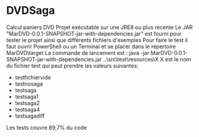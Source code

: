 # DVDSaga
Calcul paniers DVD
Projet exécutable sur une JRE8 ou plus récente
Le JAR "MarDVD-0.0.1-SNAPSHOT-jar-with-dependencies.jar" est fourni pour tester le projet ainsi que différents fichiers d'exemples
Pour faire le test il faut ouvrir PowerShell ou un Terminal et se placer dans le répertoire MarDVD\target
La commande de lancement est :
      java -jar MarDVD-0.0.1-SNAPSHOT-jar-with-dependencies.jar ..\src\test\resources\X
X est le nom du fichier test qui peut prendre les valeurs suivantes:
- testfichiervide
- testnosaga
- testsaga
- testsaga1
- testsaga2
- testsaga4
- testsagadiff

Les tests couvre 89,7% du code

